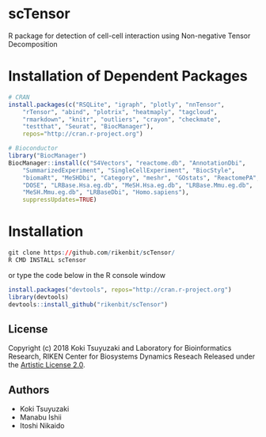 # scTensor
 R package for detection of cell-cell interaction using Non-negative Tensor Decomposition


Installation of Dependent Packages
======
```r
# CRAN
install.packages(c("RSQLite", "igraph", "plotly", "nnTensor",
    "rTensor", "abind", "plotrix", "heatmaply", "tagcloud",
    "rmarkdown", "knitr", "outliers", "crayon", "checkmate",
    "testthat", "Seurat", "BiocManager"),
    repos="http://cran.r-project.org")

# Bioconductor
library("BiocManager")
BiocManager::install(c("S4Vectors", "reactome.db", "AnnotationDbi",
    "SummarizedExperiment", "SingleCellExperiment", "BiocStyle",
    "biomaRt", "MeSHDbi", "Category", "meshr", "GOstats", "ReactomePA",
    "DOSE", "LRBase.Hsa.eg.db", "MeSH.Hsa.eg.db", "LRBase.Mmu.eg.db",
    "MeSH.Mmu.eg.db", "LRBaseDbi", "Homo.sapiens"),
    suppressUpdates=TRUE)
```

Installation
======
```r
git clone https://github.com/rikenbit/scTensor/
R CMD INSTALL scTensor
```
or type the code below in the R console window
```r
install.packages("devtools", repos="http://cran.r-project.org")
library(devtools)
devtools::install_github("rikenbit/scTensor")
```

## License
Copyright (c) 2018 Koki Tsuyuzaki and Laboratory for Bioinformatics Research, RIKEN Center for Biosystems Dynamics Reseach
Released under the [Artistic License 2.0](http://www.perlfoundation.org/artistic_license_2_0).

## Authors
- Koki Tsuyuzaki
- Manabu Ishii
- Itoshi Nikaido